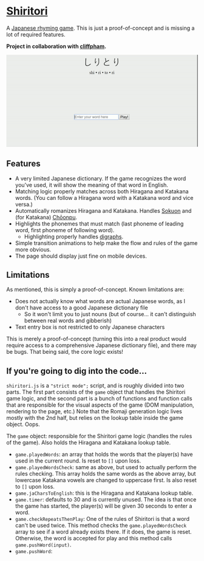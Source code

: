 [Shiritori](https://chuynh18.github.io/shiritori/)
=========

A [Japanese rhyming game](https://en.wikipedia.org/wiki/Shiritori).  This is just a proof-of-concept and is missing a lot of required features.

**Project in collaboration with [cliffpham](https://github.com/cliffpham).**

![gameplay snippet](assets/img/example.gif)

Features
--------
* A very limited Japanese dictionary.  If the game recognizes the word you've used, it will show the meaning of that word in English.
* Matching logic properly matches across both Hiragana and Katakana words.  (You can follow a Hiragana word with a Katakana word and vice versa.)
* Automatically romanizes Hiragana and Katakana.  Handles [Sokuon](https://en.wikipedia.org/wiki/Sokuon) and (for Katakana) [Chōonpu](https://en.wikipedia.org/wiki/Ch%C5%8Donpu).
* Highlights the phonemes that must match (last phoneme of leading word, first phoneme of following word).
    * Highlighting properly handles [digraphs](https://en.wikipedia.org/wiki/Y%C5%8Don).
* Simple transition animations to help make the flow and rules of the game more obvious.
* The page should display just fine on mobile devices.

Limitations
-----------

As mentioned, this is simply a proof-of-concept.  Known limitations are:
* Does not actually know what words are actual Japanese words, as I don't have access to a good Japanese dictionary file
    * So it won't limit you to just nouns (but of course...  it can't distinguish between real words and gibberish)
* Text entry box is not restricted to only Japanese characters
  
This is merely a proof-of-concept (turning this into a real product would require access to a comprehensive Japanese dictionary file), and there may be bugs.  That being said, the core logic exists!

If you're going to dig into the code...
---------------------------------------

`shiritori.js` is a `"strict mode";` script, and is roughly divided into two parts.  The first part consists of the `game` object that handles the Shiritori game logic, and the second part is a bunch of functions and function calls that are responsible for the visual aspects of the game (DOM manipulation, rendering to the page, etc.)  Note that the Romaji generation logic lives mostly with the 2nd half, but relies on the lookup table inside the game object.  Oops.

The `game` object:  responsible for the Shiritori game logic (handles the rules of the game).  Also holds the Hiragana and Katakana lookup table.
* `game.playedWords`:  an array that holds the words that the player(s) have used in the current round.  Is reset to `[]` upon loss.
* `game.playedWordsCheck`:  same as above, but used to actually perform the rules checking.  This array holds the same words as the above array, but lowercase Katakana vowels are changed to uppercase first.  Is also reset to `[]` upon loss.
* `game.jaCharsToEnglish`:  this is the Hiragana and Katakana lookup table.
* `game.timer`:  defaults to 30 and is currently unused.  The idea is that once the game has started, the player(s) will be given 30 seconds to enter a word.
* `game.checkRepeatsThenPlay`:  One of the rules of Shiritori is that a word can't be used twice.  This method checks the `game.playedWordsCheck` array to see if a word already exists there.  If it does, the game is reset.  Otherwise, the word is accepted for play and this method calls `game.pushWord(input)`.
* `game.pushWord`:  
